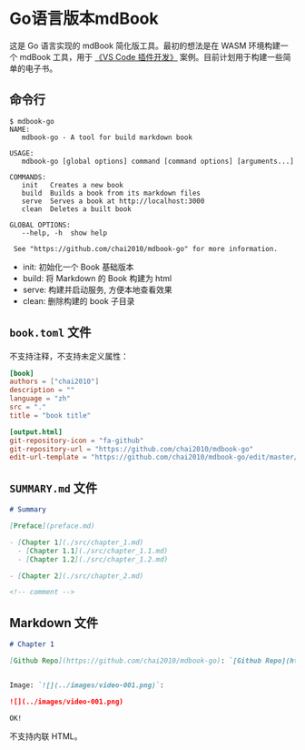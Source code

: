 # Go语言版本mdBook

这是 Go 语言实现的 mdBook 简化版工具。最初的想法是在 WASM 环境构建一个 mdBook 工具，用于 [《VS Code 插件开发》](https://github.com/chai2010/vscode-extdev-book) 案例。目前计划用于构建一些简单的电子书。

## 命令行

```
$ mdbook-go
NAME:
   mdbook-go - A tool for build markdown book

USAGE:
   mdbook-go [global options] command [command options] [arguments...]

COMMANDS:
   init   Creates a new book
   build  Builds a book from its markdown files
   serve  Serves a book at http://localhost:3000
   clean  Deletes a built book

GLOBAL OPTIONS:
   --help, -h  show help

 See "https://github.com/chai2010/mdbook-go" for more information.
```

- init: 初始化一个 Book 基础版本
- build: 将 Markdown 的 Book 构建为 html
- serve: 构建并启动服务, 方便本地查看效果
- clean: 删除构建的 book 子目录

## `book.toml` 文件

不支持注释，不支持未定义属性：

```toml
[book]
authors = ["chai2010"]
description = ""
language = "zh"
src = "."
title = "book title"

[output.html]
git-repository-icon = "fa-github"
git-repository-url = "https://github.com/chai2010/mdbook-go"
edit-url-template = "https://github.com/chai2010/mdbook-go/edit/master/testdata/{path}"
```

## `SUMMARY.md` 文件

```md
# Summary

[Preface](preface.md)

- [Chapter 1](./src/chapter_1.md)
  - [Chapter 1.1](./src/chapter_1.1.md)
  - [Chapter 1.2](./src/chapter_1.2.md)

- [Chapter 2](./src/chapter_2.md)

<!-- comment -->
```

## Markdown 文件

```md
# Chapter 1

[Github Repo](https://github.com/chai2010/mdbook-go): `[Github Repo](https://github.com/chai2010/mdbook-go)`


Image: `![](../images/video-001.png)`:

![](../images/video-001.png)

OK!
```

不支持内联 HTML。
